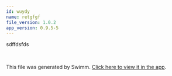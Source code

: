 ```yaml
---
id: wuydy
name: retgfgf
file_version: 1.0.2
app_version: 0.9.5-5
---
```


sdffdsfds

<br/>

This file was generated by Swimm. [Click here to view it in the app](https://swimm-web-app.web.app/repos/Z2l0aHViJTNBJTNBVG9tSGFua3MlM0ElM0Fqam9vbm4x/docs/wuydy).